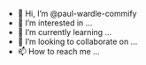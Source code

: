 - 👋 Hi, I’m @paul-wardle-commify
- 👀 I’m interested in ...
- 🌱 I’m currently learning ...
- 💞️ I’m looking to collaborate on ...
- 📫 How to reach me ...

<!---
paul-wardle-commify/paul-wardle-commify is a ✨ special ✨ repository because its `README.md` (this file) appears on your GitHub profile.
You can click the Preview link to take a look at your changes.
--->
